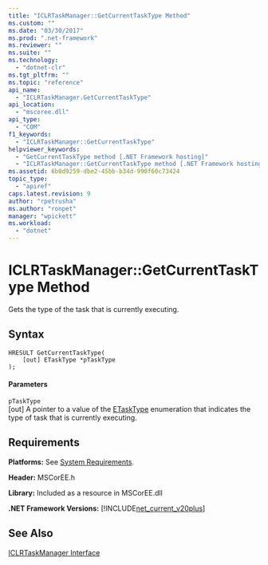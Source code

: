 ```yaml
---
title: "ICLRTaskManager::GetCurrentTaskType Method"
ms.custom: ""
ms.date: "03/30/2017"
ms.prod: ".net-framework"
ms.reviewer: ""
ms.suite: ""
ms.technology: 
  - "dotnet-clr"
ms.tgt_pltfrm: ""
ms.topic: "reference"
api_name: 
  - "ICLRTaskManager.GetCurrentTaskType"
api_location: 
  - "mscoree.dll"
api_type: 
  - "COM"
f1_keywords: 
  - "ICLRTaskManager::GetCurrentTaskType"
helpviewer_keywords: 
  - "GetCurrentTaskType method [.NET Framework hosting]"
  - "ICLRTaskManager::GetCurrentTaskType method [.NET Framework hosting]"
ms.assetid: 6b0d9259-dbe2-45bb-b34d-990f60c73424
topic_type: 
  - "apiref"
caps.latest.revision: 9
author: "rpetrusha"
ms.author: "ronpet"
manager: "wpickett"
ms.workload: 
  - "dotnet"
---
```

# ICLRTaskManager::GetCurrentTaskType Method
Gets the type of the task that is currently executing.  
  
## Syntax  
  
```  
HRESULT GetCurrentTaskType(  
    [out] ETaskType *pTaskType  
);  
```  
  
#### Parameters  
 `pTaskType`  
 [out] A pointer to a value of the [ETaskType](../../../../docs/framework/unmanaged-api/hosting/etasktype-enumeration.md) enumeration that indicates the type of task that is currently executing.  
  
## Requirements  
 **Platforms:** See [System Requirements](../../../../docs/framework/get-started/system-requirements.md).  
  
 **Header:** MSCorEE.h  
  
 **Library:** Included as a resource in MSCorEE.dll  
  
 **.NET Framework Versions:** [!INCLUDE[net_current_v20plus](../../../../includes/net-current-v20plus-md.md)]  
  
## See Also  
 [ICLRTaskManager Interface](../../../../docs/framework/unmanaged-api/hosting/iclrtaskmanager-interface.md)
